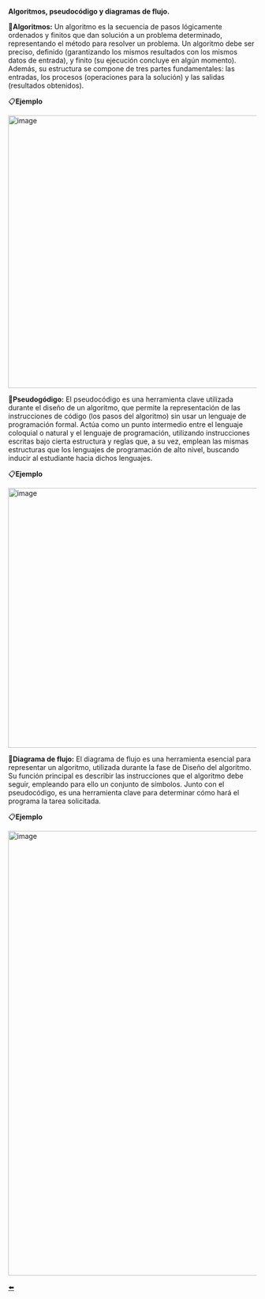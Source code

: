 **Algoritmos, pseudocódigo y diagramas de flujo.**

🧠**Algoritmos:** Un algoritmo es la secuencia de pasos lógicamente ordenados y finitos que dan solución a un problema determinado, representando el método para resolver un problema. Un algoritmo debe ser preciso, definido (garantizando los mismos resultados con los mismos datos de entrada), y finito (su ejecución concluye en algún momento). Además, su estructura se compone de tres partes fundamentales: las entradas, los procesos (operaciones para la solución) y las salidas (resultados obtenidos).

📋**Ejemplo**

<img width="933" height="552" alt="image" src="https://github.com/user-attachments/assets/b20c0d3c-68b9-4252-81a5-0f5ac0eaa08d" />

💬**Pseudogódigo:** El pseudocódigo es una herramienta clave utilizada durante el diseño de un algoritmo, que permite la representación de las instrucciones de código (los pasos del algoritmo) sin usar un lenguaje de programación formal. Actúa como un punto intermedio entre el lenguaje coloquial o natural y el lenguaje de programación, utilizando instrucciones escritas bajo cierta estructura y reglas que, a su vez, emplean las mismas estructuras que los lenguajes de programación de alto nivel, buscando inducir al estudiante hacia dichos lenguajes.


📋**Ejemplo**

<img width="684" height="526" alt="image" src="https://github.com/user-attachments/assets/ef2ded6d-6511-42ee-8103-6b861fab3cc0" />



🔄**Diagrama de flujo:** El diagrama de flujo es una herramienta esencial para representar un algoritmo, utilizada durante la fase de Diseño del algoritmo. Su función principal es describir las instrucciones que el algoritmo debe seguir, empleando para ello un conjunto de símbolos. Junto con el pseudocódigo, es una herramienta clave para determinar cómo hará el programa la tarea solicitada.

📋**Ejemplo**

<img width="1600" height="900" alt="image" src="https://github.com/user-attachments/assets/6b15e83c-adac-4b23-af34-cda50605cddf" />






[⬅️]()

